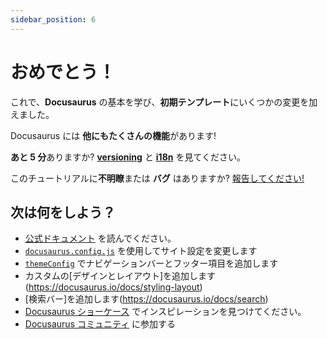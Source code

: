 ```yaml
---
sidebar_position: 6
---
```


# おめでとう！

これで、**Docusaurus** の基本を学び、**初期テンプレート**にいくつかの変更を加えました。

Docusaurus には **他にもたくさんの機能**があります!

**あと 5 分**ありますか? **[versioning](../tutorial-extras/manage-docs-versions.md)** と **[i18n](../tutorial-extras/translate-your-site.md)** を見てください。

このチュートリアルに**不明瞭**または **バグ** はありますか? [報告してください!](https://github.com/facebook/docusaurus/Discussions/4610)

## 次は何をしよう？

- [公式ドキュメント](https://docusaurus.io/) を読んでください。
- [`docusaurus.config.js`](https://docusaurus.io/docs/api/docusaurus-config) を使用してサイト設定を変更します
- [`themeConfig`](https://docusaurus.io/docs/api/themes/configuration) でナビゲーションバーとフッター項目を追加します
- カスタムの[デザインとレイアウト]を追加します(https://docusaurus.io/docs/styling-layout)
- [検索バー]を追加します(https://docusaurus.io/docs/search)
- [Docusaurus ショーケース](https://docusaurus.io/showcase) でインスピレーションを見つけてください。
- [Docusaurus コミュニティ](https://docusaurus.io/community/support) に参加する
